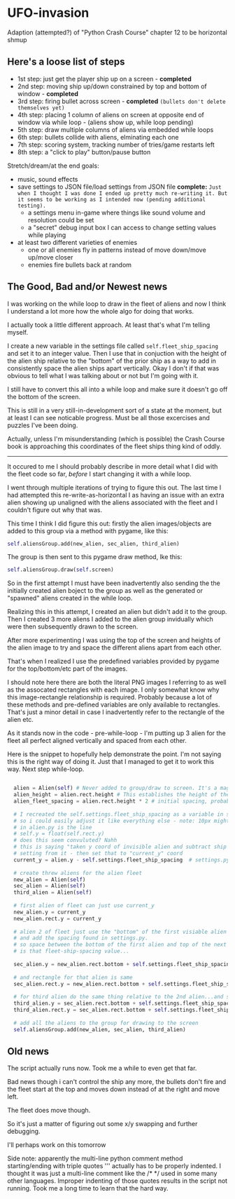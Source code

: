# UFO-invasion
Adaption (attempted?) of "Python Crash Course" chapter 12 to be horizontal shmup

## Here's a loose list of steps 
 - 1st step: just get the player ship up on a screen - **completed**
 - 2nd step: moving ship up/down constrained by top and bottom of window - **completed**
 - 3rd step: firing bullet across screen - **completed** ```(bullets don't delete themselves yet)```
 - 4th step: placing 1 column of aliens on screen at opposite end of window via while loop - (aliens show up, while loop pending)
 - 5th step: draw multiple columns of aliens via embedded while loops
 - 6th step: bullets collide with aliens, elminating each one
 - 7th step: scoring system, tracking number of tries/game restarts left
 - 8th step: a "click to play" button/pause button

Stretch/dream/at the end goals:
- music, sound effects
- save settings to JSON file/load settings from JSON file
 **complete:** ```Just when I thought I was done I ended up pretty much re-writing it. But it seems to be working as I intended now (pending additional testing).```
  - a settings menu in-game where things like sound volume and resolution could be set
  - a "secret" debug input box I can access to change setting values while playing
- at least two different varieties of enemies
  - one or all enemies fly in patterns instead of move down/move up/move closer
  - enemies fire bullets back at random

## The Good, Bad and/or Newest news

I was working on the while loop to draw in the fleet of aliens and now I think I understand
a lot more how the whole algo for doing that works.

I actually took a little different approach. At least that's what I'm telling myself.

I create a new variable in the settings file called ```self.fleet_ship_spacing``` and set it to an integer value. Then I use that in conjuction with the height of the alien ship relative to the "bottom" of the prior ship as a way to add in consistently space the alien ships apart vertically. Okay I don't if that was obvious to tell what I was talking about or not but I'm going with it.

I still have to convert this all into a while loop and make sure it doesn't go off the bottom of the screen.

This is still in a very still-in-development sort of a state at the moment, but at least I can see noticable progress. Must be all those excercises and puzzles I've been doing.

Actually, unless I'm misunderstanding (which is possible) the Crash Course book is approaching this coordinates of the fleet ships thing kind of oddly.

---

It occured to me I should probably describe in more detail what I did with the fleet code so far, _before_ I start changing it with a while loop.

I went through multiple iterations of trying to figure this out. The last time I had attempted this re-write-as-horizontal I as having an issue with an extra alien showing up unaligned with the aliens associated with the fleet and I couldn't figure out why that was.

This time I think I did figure this out: firstly the alien images/objects are added to this group via a method with pygame, like this:

```Python
self.aliensGroup.add(new_alien, sec_alien, third_alien)
```

 The group is then sent to this pygame draw method, lke this:

```Python
self.aliensGroup.draw(self.screen)
```

So in the first attempt I must have been inadvertently also sending the the initially created alien boject to the group as well as the generated or "spawned" aliens created in the while loop.

Realizing this in this attempt, I created an alien but didn't add it to the group. Then I created 3 more aliens I added to the alien group invidually which were then subsequently drawn to the screen.

After more experimenting I was using the top of the screen and heights of the alien image to try and space the different aliens apart from each other.

That's when I realized I use the predefined variables provided by pygame for the top/bottom/etc part of the images. 

I should note here there are both the literal PNG images I referring to as well as the assocated rectangles with each image. I only somewhat know why this image-rectangle relationship is required. Probably because a lot of these methods and pre-defined variables are only available to rectangles. That's just a minor detail in case I inadvertently refer to the rectangle of the alien etc.

As it stands now in the code - pre-while-loop - I'm putting up 3 alien for the fleet all perfect aligned vertically and spaced from each other.

Here is the snippet to hopefully help demonstrate the point. I'm not saying this is the right way of doing it. Just that I managed to get it to work this way. Next step while-loop.


```Python

  alien = Alien(self) # Never added to group/draw to screen. It's a magic/invisible alien...
  alien_height = alien.rect.height # This establishes the height of the magic alien
  alien_fleet_spacing = alien.rect.height * 2 # initial spacing, probably not needed
  
  # I recreated the self.settings.fleet_ship_spacing as a variable in settings.py
  # so i could easily adjust it like everything else - note: 10px might be too much
  # in alien.py is the line
  # self.y = float(self.rect.y)
  # does this seem convuluted? Nahh
  # this is saying "taken y coord of invisible alien and subtract ship spacing value
  # setting from it - then set that to "current_y" coord
  current_y = alien.y - self.settings.fleet_ship_spacing  # settings.py based spacing
  
  # create threw aliens for the alien fleet
  new_alien = Alien(self)
  sec_alien = Alien(self)
  third_alien = Alien(self)
  
  # first alien of fleet can just use current_y
  new_alien.y = current_y 
  new_alien.rect.y = current_y 
  
  # alien 2 of fleet just use the "bottom" of the first visiable alien
  # and add the spacing found in settings.py. 
  # so space between the bottom of the first alien and top of the next alien
  # is that fleet-ship-spacing value...
  
  sec_alien.y = new_alien.rect.bottom + self.settings.fleet_ship_spacing 
  
  # and rectangle for that alien is same
  sec_alien.rect.y = new_alien.rect.bottom + self.settings.fleet_ship_spacing  # 
  
  # for third alien do the same thing relative to the 2nd alien...and same for rectangle
  third_alien.y = sec_alien.rect.bottom + self.settings.fleet_ship_spacing 
  third_alien.rect.y = sec_alien.rect.bottom + self.settings.fleet_ship_spacing 
  
  # add all the aliens to the group for drawing to the screen
  self.aliensGroup.add(new_alien, sec_alien, third_alien)

```

## Old news
The script actually runs now. Took me a while to even get that far.

Bad news though i can't control the ship any more, the bullets don't fire and the fleet start at the top and moves down instead of at the right and move left. 

The fleet does move though.

So it's just a matter of figuring out some x/y swapping and further debugging.

I'll perhaps work on this tomorrow

Side note: apparently the multi-line python comment method starting/ending with triple quotes 
'''
actually has to be properly indented.
I thought it was just a multi-line comment like the
/* */ 
used in some many other languages. 
Improper indenting of those quotes results in the script not running. Took me a long time to learn that the hard way.